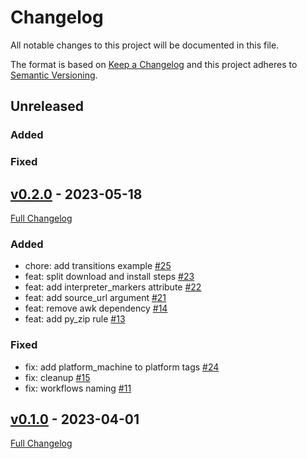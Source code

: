 <!-- markdownlint-disable MD024 -->
# Changelog

All notable changes to this project will be documented in this file.

The format is based on [Keep a Changelog](http://keepachangelog.com/en/1.0.0/) and this project adheres to [Semantic Versioning](http://semver.org).

## Unreleased


### Added

### Fixed


## [v0.2.0](https://github.com/oxidase/rules_poetry/tree/v0.2.0) - 2023-05-18

[Full Changelog](https://github.com/oxidase/rules_poetry/compare/v0.1.0...v0.2.0)

### Added

- chore: add transitions example [#25](https://github.com/oxidase/rules_poetry/pull/25)
- feat: split download and install steps [#23](https://github.com/oxidase/rules_poetry/pull/23)
- feat: add interpreter_markers attribute [#22](https://github.com/oxidase/rules_poetry/pull/22)
- feat: add source_url argument [#21](https://github.com/oxidase/rules_poetry/pull/21)
- feat: remove awk dependency [#14](https://github.com/oxidase/rules_poetry/pull/14)
- feat: add py_zip rule [#13](https://github.com/oxidase/rules_poetry/pull/13)

### Fixed

- fix: add platform_machine to platform tags [#24](https://github.com/oxidase/rules_poetry/pull/24)
- fix: cleanup [#15](https://github.com/oxidase/rules_poetry/pull/15)
- fix: workflows naming [#11](https://github.com/oxidase/rules_poetry/pull/11)


## [v0.1.0](https://github.com/oxidase/rules_poetry/tree/v0.1.0) - 2023-04-01

[Full Changelog](https://github.com/oxidase/rules_poetry/compare/6f8ac8716f8ab65d115c678feed3a473f71ebcfb...v0.1.0)
